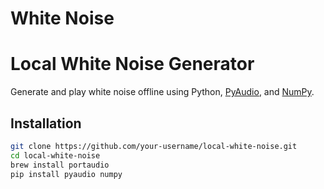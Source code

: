 # White Noise
# Local White Noise Generator

Generate and play white noise offline using Python, [PyAudio](https://pypi.org/project/PyAudio/), and [NumPy](https://pypi.org/project/numpy/).

## Installation
```bash
git clone https://github.com/your-username/local-white-noise.git
cd local-white-noise
brew install portaudio
pip install pyaudio numpy
